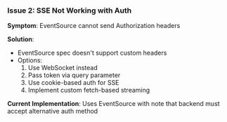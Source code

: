 ### Issue 2: SSE Not Working with Auth

**Symptom**: EventSource cannot send Authorization headers

**Solution**:

- EventSource spec doesn't support custom headers
- Options:
  1. Use WebSocket instead
  2. Pass token via query parameter
  3. Use cookie-based auth for SSE
  4. Implement custom fetch-based streaming

**Current Implementation**: Uses EventSource with note that backend must accept alternative auth method
